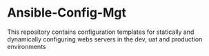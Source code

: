 # Ansible-Config-Mgt
This repository contains configuration templates for statically and dynamically configuring webs servers in the dev, uat and production environments
